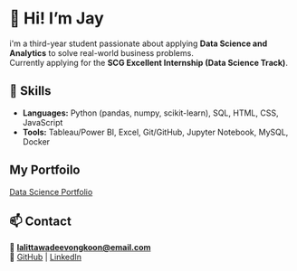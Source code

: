 # 🌟 Hi! I’m **Jay**
i'm a third-year student passionate about applying **Data Science and Analytics**
to solve real-world business problems.  
Currently applying for the **SCG Excellent Internship (Data Science Track)**.



## 🧠 Skills
- **Languages:** Python (pandas, numpy, scikit-learn), SQL, HTML, CSS, JavaScript
- **Tools:** Tableau/Power BI, Excel, Git/GitHub, Jupyter Notebook, MySQL, Docker


## My Portfoilo
[Data Science Portfolio](https://github.com/miyomui/data-science-portfolio)



## 📫 Contact
📧 **lalittawadeevongkoon@email.com**  
🔗 [GitHub](https://github.com/miyomui) | [LinkedIn](https://www.linkedin.com/in/miyomui/)
